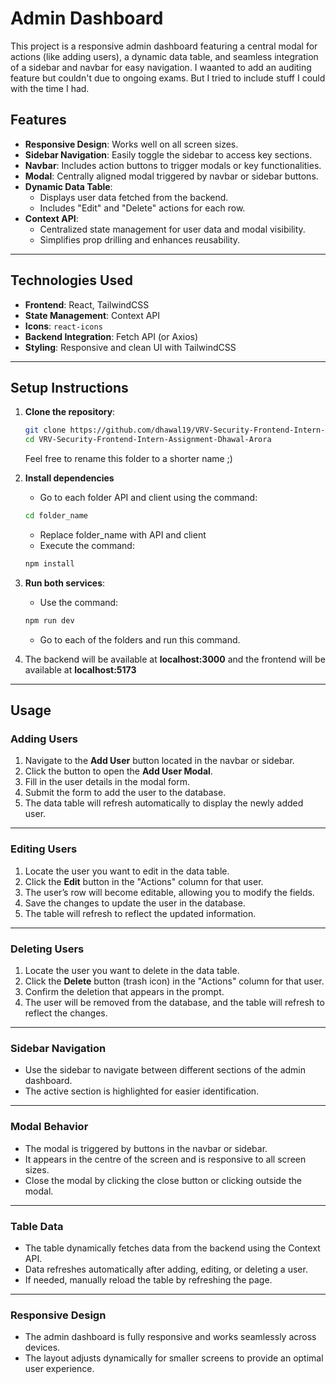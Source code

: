 # Admin Dashboard

This project is a responsive admin dashboard featuring a central modal for actions (like adding users), a dynamic data table, and seamless integration of a sidebar and navbar for easy navigation. I waanted to add an
auditing feature but couldn't due to ongoing exams. But I tried to include stuff I could with the time I had.

## Features
- **Responsive Design**: Works well on all screen sizes.
- **Sidebar Navigation**: Easily toggle the sidebar to access key sections.
- **Navbar**: Includes action buttons to trigger modals or key functionalities.
- **Modal**: Centrally aligned modal triggered by navbar or sidebar buttons.
- **Dynamic Data Table**:
  - Displays user data fetched from the backend.
  - Includes "Edit" and "Delete" actions for each row.
- **Context API**:
  - Centralized state management for user data and modal visibility.
  - Simplifies prop drilling and enhances reusability.

---

## Technologies Used
- **Frontend**: React, TailwindCSS
- **State Management**: Context API
- **Icons**: `react-icons`
- **Backend Integration**: Fetch API (or Axios)
- **Styling**: Responsive and clean UI with TailwindCSS

---

## Setup Instructions

1. **Clone the repository**:
   ```bash
   git clone https://github.com/dhawal19/VRV-Security-Frontend-Intern-Assignment-Dhawal-Arora.git
   cd VRV-Security-Frontend-Intern-Assignment-Dhawal-Arora
   ```
   Feel free to rename this folder to a shorter name ;)

2. **Install dependencies**
   - Go to each folder API and client using the command:
   ```bash
   cd folder_name
   ```
   - Replace folder_name with API and client
   - Execute the command:
   ```bash
   npm install
   ```
3. **Run both services**:
    - Use the command:
    ```bash
    npm run dev
    ```
    - Go to each of the folders and run this command.
4. The backend will be available at **localhost:3000** and the frontend will be available at **localhost:5173**

---

## Usage

### Adding Users
1. Navigate to the **Add User** button located in the navbar or sidebar.
2. Click the button to open the **Add User Modal**.
3. Fill in the user details in the modal form.
4. Submit the form to add the user to the database.
5. The data table will refresh automatically to display the newly added user.

---

### Editing Users
1. Locate the user you want to edit in the data table.
2. Click the **Edit** button in the "Actions" column for that user.
3. The user’s row will become editable, allowing you to modify the fields.
4. Save the changes to update the user in the database.
5. The table will refresh to reflect the updated information.

---

### Deleting Users
1. Locate the user you want to delete in the data table.
2. Click the **Delete** button (trash icon) in the "Actions" column for that user.
3. Confirm the deletion that appears in the prompt.
4. The user will be removed from the database, and the table will refresh to reflect the changes.

---

### Sidebar Navigation
- Use the sidebar to navigate between different sections of the admin dashboard.
- The active section is highlighted for easier identification.

---

### Modal Behavior
- The modal is triggered by buttons in the navbar or sidebar.
- It appears in the centre of the screen and is responsive to all screen sizes.
- Close the modal by clicking the close button or clicking outside the modal.

---

### Table Data
- The table dynamically fetches data from the backend using the Context API.
- Data refreshes automatically after adding, editing, or deleting a user.
- If needed, manually reload the table by refreshing the page.

---

### Responsive Design
- The admin dashboard is fully responsive and works seamlessly across devices.
- The layout adjusts dynamically for smaller screens to provide an optimal user experience.
